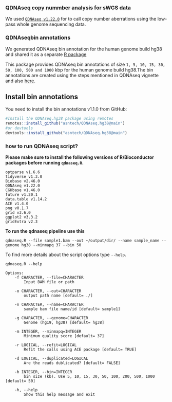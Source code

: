 ### QDNAseq copy nummber analysis for sWGS data

We used [`QDNAseq v1.22.0`](https://bioconductor.org/packages/release/bioc/html/QDNAseq.html) for to call copy number aberrations using the low-pass whole genome sequencing data.


### QDNAseqbin annotations

We generated QDNAseq bin annotation for the human genome build hg38 and shared it as a separate [R package](https://github.com/asntech/QDNAseq.hg38)

This package provides QDNAseq bin annotations of size `1, 5, 10, 15, 30, 50, 100, 500 and 1000` kbp for the human genome build hg38.The bin annotations are created using the steps mentioned in QDNAseq vignette and also [here](https://github.com/ccagc/QDNAseq/issues/59).


## Install bin annotations

You need to install the bin annotations v1.1.0 from GitHub:

``` r
#Install the QDNAseq.hg38 package using remotes
remotes::install_github("asntech/QDNAseq.hg38@main")
#or devtools
devtools::install_github("asntech/QDNAseq.hg38@main")
```

### how to run QDNAseq script?

**Please make sure to install the following versions of R/Bioconductor packages before running `qdnaseq.R`.**

```
optparse v1.6.6
tidyverse v1.3.0
Biobase v2.46.0
QDNAseq v1.22.0
CGHbase v1.46.0
future v1.20.1
data.table v1.14.2
ACE v1.4.0
png v0.1.7
grid v3.6.0
ggplot2 v3.3.2
gridExtra v2.3

```

**To run the qdnaseq pipeline use this**

``` shell 
qdnaseq.R --file sample1.bam --out ~/output/dir/ --name sample_name --genome hg38 --minmapq 37 --bin 50
```

To find more details about the script options type `--help`. 
```shell 
qdnaseq.R --help

Options:
	-f CHARACTER, --file=CHARACTER
		Input BAM file or path

	-o CHARACTER, --out=CHARACTER
		output path name [default= ./]

	-n CHARACTER, --name=CHARACTER
		sample bam file name/id [default= sample1]

	-g CHARACTER, --genome=CHARACTER
		Genome (hg19, hg38) [default= hg38]

	-m INTEGER, --minmapq=INTEGER
		Minimum quality score [default= 37]

	-r LOGICAL, --refit=LOGICAL
		Refit the calls using ACE package [default= TRUE]

	-d LOGICAL, --duplicated=LOGICAL
		Are the reads dublicated? [default= FALSE]

	-b INTEGER, --bin=INTEGER
		bin size (kb). Use 5, 10, 15, 30, 50, 100, 200, 500, 1000 [default= 50]

	-h, --help
		Show this help message and exit
```
